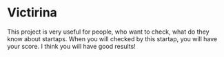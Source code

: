 # Victirina
This project is very useful for people, who want to check, what do they know about startaps. When you will checked by this startap, you will have your score. I think you will have good results!

